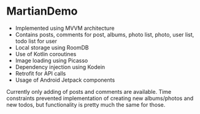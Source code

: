 # MartianDemo
- Implemented using MVVM architecture 
- Contains posts, comments for post, albums, photo list, photo, user list, todo list for user
- Local storage using RoomDB
- Use of Kotlin coroutines
- Image loading using Picasso
- Dependency injection using Kodein
- Retrofit for API calls
- Usage of Android Jetpack components

Currently only adding of posts and comments are available. Time constraints prevented implementation of creating new albums/photos and new todos,
but functionality is pretty much the same for those.
